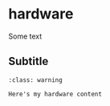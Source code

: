 # hardware

Some text

## Subtitle

```{admonition} Here's my hardware
:class: warning

Here's my hardware content
```

```{include} ../../README.md
```